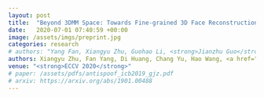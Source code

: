 ```yaml
---
layout: post
title:  "Beyond 3DMM Space: Towards Fine-grained 3D Face Reconstruction"
date:   2020-07-01 07:40:59 +00:00
image: /assets/imgs/preprint.jpg
categories: research
# authors: "Yang Fan, Xiangyu Zhu, Guohao Li, <strong>Jianzhu Guo</strong>, Di Huang, Zhen Lei, Stan Z. Li"
authors: Xiangyu Zhu, Fan Yang, Di Huang, Chang Yu, Hao Wang, <a href="https://scholar.google.com/citations?user=W8_JzNcAAAAJ"><strong><u>Jianzhu Guo</u></strong></a>, Zhen Lei, Stan Z. Li
venue: "<strong>ECCV 2020</strong>"
# paper: /assets/pdfs/antispoof_icb2019_gjz.pdf
# arxiv: https://arxiv.org/abs/1901.00488
---
```

